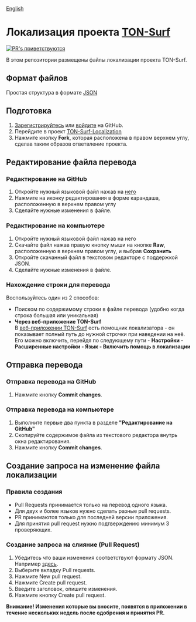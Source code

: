 [English](./README.md)

# Локализация проекта [TON-Surf](https://ton.surf)

[![PR's приветствуются](https://img.shields.io/badge/PRs-welcome-brightgreen.svg?style=flat-square)](http://makeapullrequest.com)

В этом репозитории размещены файлы локализации проекта TON-Surf.

## Формат файлов

Простая структура в формате [JSON](https://ru.wikipedia.org/wiki/JSON)

## Подготовка

1. [Зарегистрируйтесь](https://github.com/signup) или [войдите](https://github.com/login) на GitHub.
2. Перейдите в проект [TON-Surf-Localization](https://github.com/tonlabs/TON-Surf-Localization)
3. Нажмите кнопку **Fork**, которая расположена в правом верхнем углу, сделав таким образов ответвление проекта.

## Редактирование файла перевода

### Редактирование на GitHub

1. Откройте нужный языковой файл нажав на [него](https://github.com/tonlabs/TON-Surf-Localization/tree/development/src)
2. Нажмите на иконку редактирования в форме карандаша, расположенную в верхнем правом углу
3. Сделайте нужные изменения в файле.

### Редактирование на компьютере

1. Откройте нужный языковой файл нажав на него
2. Скачайте файл нажав правую кнопку мыши на кнопке **Raw**, расположенную в верхнем правом углу, и выбрав **Сохранить**
3. Откройте скачанный файл в текстовом редакторе с поддержкой JSON.
4. Сделайте нужные изменения в файле.

### Нахождение строки для перевода

Воспользуйтесь один из 2 способов:
* Поиском по содержимому строки в файле перевода (удобно когда строка большая или уникальная)
* **Через веб-приложение TON-Surf**  
  В [веб-приложении TON-Surf](https://beta.ton.surf) есть помощник локализатора - он показывает полный путь до нужной строчки при наведении на неё.
  Его можно включить, перейдя по следующему пути - **Настройки - Расширенные настройки - Язык - Включить помощь в локализации**

## Отправка перевода

### Отправка перевода на GitHub

1. Нажмите кнопку **Commit changes**.

### Отправка перевода на компьютере

1. Выполните первые два пункта в разделе **"Редактирование на GitHub"**
2. Скопируйте содержимое файла из текcтового редактора внутрь окна редактирования.
3. Нажмите кнопку **Commit changes**.

## Создание запроса на изменение файла локализации

### Правила создания

-   Pull Requests принимается только на перевод одного языка.
-   Для двух и более языков нужно сделать разные pull requests.
-   PR принимаются только для последней версии приложения.
-   Для принятия pull request нужно подтверждению минимум 3 проверяющих.

### Создание запроса на слияние (Pull Request)

1. Убедитесь что ваши изменения соответствуют формату JSON. Например [здесь](https://jsonformatter.curiousconcept.com/).
2. Выберите вкладку Pull requests.
3. Нажмите New pull request.
4. Нажмите Create pull request.
5. Введите заголовок, опишите изменения.
6. Нажмите кнопку Create pull request.

**Внимание! Изменения которые вы вносите, появятся в приложении в течение нескольких недель после одобрения и принятия PR.**
